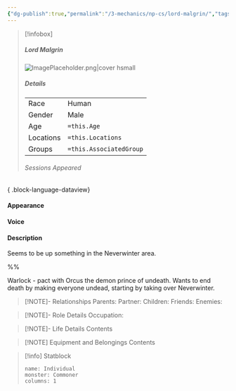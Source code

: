 ```yaml
---
{"dg-publish":true,"permalink":"/3-mechanics/np-cs/lord-malgrin/","tags":["NPC"],"created":"2025-03-31T22:59:34.099-04:00","updated":"2025-03-31T23:00:56.787-04:00"}
---
```



> [!infobox]
> ##### Lord Malgrin
>  ![ImagePlaceholder.png|cover hsmall](/img/user/z_Assets/Placeholder%20Images/ImagePlaceholder.png)
> ##### Details
> | | |
> |---|---|
> | Race | Human |
> | Gender | Male |
> | Age | `=this.Age` |
> | Locations | `=this.Locations` |
> | Groups | `=this.AssociatedGroup` |
> ###### Sessions Appeared
>  
{ .block-language-dataview}

#### Appearance


#### Voice


#### Description
Seems to be up something in the Neverwinter area.

%%

Warlock - pact with Orcus the demon prince of undeath. Wants to end death by making everyone undead, starting by taking over Neverwinter.
> [!NOTE]- Relationships
> Parents:
> Partner:
> Children:
> Friends:
> Enemies:

> [!NOTE]- Role Details
> Occupation:

> [!NOTE]- Life Details
> Contents

> [!NOTE] Equipment and Belongings
> Contents

> [!info] Statblock
> ```statblock
> name: Individual
> monster: Commoner
> columns: 1
> ```
